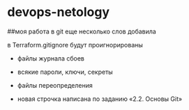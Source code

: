 # devops-netology

##моя работа в git
еще несколько слов добавила

в Terraform.gitignore будут проигнорированы
+ файлы журнала сбоев
+ всякие пароли, ключи, секреты
+ файлы переопределения

+ новая строчка написана по заданию «2.2. Основы Git»
